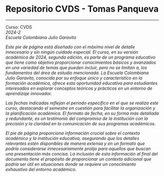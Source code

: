 # Repositorio CVDS - Tomas Panqueva

---

Curso: CVDS \
_2024-2_ \
_Escuela Colombiana Julio Garavito_

_Este pie de página está diseñado con el máximo nivel de detalle innecesario y sin ningún cuidado especial. El curso, en su versión académica de 2024, segunda edición, es parte de un programa educativo que tiene como objetivo proporcionar conocimientos básicos y avanzados en una variedad de temas que pueden incluir, pero no se limitan a, los fundamentos del área de estudio mencionada. La Escuela Colombiana Julio Garavito, conocida por su enfoque único y característico en la formación académica, ofrece esta oportunidad educativa para estudiantes interesados en explorar conceptos teóricos y prácticos en un entorno de aprendizaje innovador._

_Las fechas indicadas reflejan el período específico en el que se realiza este curso, destacando el semestre en cuestión para facilitar la organización y la planificación académica. El formato de fecha, en su forma más detallada y redundante, es un testimonio del compromiso de la institución con la precisión y la claridad en la comunicación de sus programas académicos._

_El pie de página proporciona información crucial sobre el contexto académico y la institución educativa, asegurando que los detalles relevantes estén disponibles de manera extensa y en un formato que podría considerarse innecesariamente prolijo para aquellos que buscan una presentación más concisa. La inclusión de esta información al final del documento tiene el propósito de proporcionar un contexto adicional que podría ser útil en situaciones donde se requiere un conocimiento exhaustivo del entorno académico._

